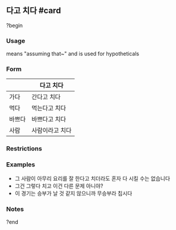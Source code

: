 ## 다고 치다 #card
?begin
### Usage
means "assuming that~" and is used for hypotheticals
### Form
|     | 다고 치다    |
| --- | -------- |
| 가다  | 간다고 치다   |
| 먹다  | 먹는다고 치다  |
| 바쁘다 | 바쁘다고 치다  |
| 사람  | 사람이라고 치다 |
### Restrictions
### Examples
* 그 사람이 아무리 요리를 잘 한다고 치더라도 혼자 다 시킬 수는 없습니다
* 그건 그렇다 치고 이건 다른 문제 아니야?
* 이 경기는 승부가 날 것 같지 않으니까 무승부라 칩시다
### Notes
<!--SR:!2025-06-17,3,250-->
?end

